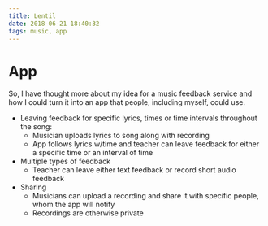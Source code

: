 ```yaml
---
title: Lentil
date: 2018-06-21 18:40:32
tags: music, app
---
```


# App

So, I have thought more about my idea for a music feedback service and how I could turn it into an app that people, including myself, could use. 

- Leaving feedback for specific lyrics, times or time intervals throughout the song:
    - Musician uploads lyrics to song along with recording
    - App follows lyrics w/time and teacher can leave feedback for either a specific time or  an interval of time
- Multiple types of feedback
    - Teacher can leave either text feedback or record short audio feedback
- Sharing 
    - Musicians can upload a recording and share it with specific people, whom the app will notify
    - Recordings are otherwise private
  